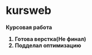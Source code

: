 # kursweb
<b>Курсовая работа<b>
<ol>
  <li>
  Готова верстка(Не финал)
  </li>
  <li>
  Подделал оптимизацию 
  </li>
</ol>

